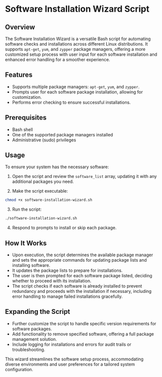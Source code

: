 # Software Installation Wizard Script

## Overview

The Software Installation Wizard is a versatile Bash script for automating software checks and installations across different Linux distributions. It supports `apt-get`, `yum`, and `zypper` package managers, offering a more customized setup process with user input for each software installation and enhanced error handling for a smoother experience.

## Features

- Supports multiple package managers: `apt-get`, `yum`, and `zypper`.
- Prompts user for each software package installation, allowing for customization.
- Performs error checking to ensure successful installations.

## Prerequisites

- Bash shell
- One of the supported package managers installed
- Administrative (sudo) privileges

## Usage

To ensure your system has the necessary software:

1. Open the script and review the `software_list` array, updating it with any additional packages you need.

2. Make the script executable:

```bash
chmod +x software-installation-wizard.sh
```

3. Run the script:

```bash
./software-installation-wizard.sh
```

4. Respond to prompts to install or skip each package.

## How It Works

- Upon execution, the script determines the available package manager and sets the appropriate commands for updating package lists and installing software.
- It updates the package lists to prepare for installations.
- The user is then prompted for each software package listed, deciding whether to proceed with its installation.
- The script checks if each software is already installed to prevent redundancy and proceeds with the installation if necessary, including error handling to manage failed installations gracefully.

## Expanding the Script

- Further customize the script to handle specific version requirements for software packages.
- Add functionality to remove specified software, offering a full package management solution.
- Include logging for installations and errors for audit trails or troubleshooting.

This wizard streamlines the software setup process, accommodating diverse environments and user preferences for a tailored system configuration.
